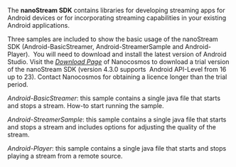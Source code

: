 The <strong>nanoStream SDK</strong> contains libraries for developing streaming apps for Android devices or for incorporating streaming capabilities in your existing Android applications.

Three samples are included to show the basic usage of the nanoStream SDK (Android-BasicStreamer, Android-StreamerSample and Android-Player).  You will need to download and install the latest version of Android Studio. Visit the <em><a href="http://www.nanocosmos.de/v4/order/demo.php">Download Page</a></em> of Nanocosmos to download a trial version of the nanoStream SDK (version 4.3.0 supports  Android API-Level from 16 up to 23). Contact Nanocosmos for obtaining a licence longer than the trial period.

<em>Android-BasicStreamer</em>: this sample contains a single java file that starts and stops a stream. How-to start running the sample.

<em>Android-StreamerSample</em>: this sample contains a single java file that starts and stops a stream and includes options for adjusting the quality of the stream.

<em>Android-Player</em>: this sample contains a single java file that starts and stops playing a stream from a remote source.

&nbsp;

&nbsp;
